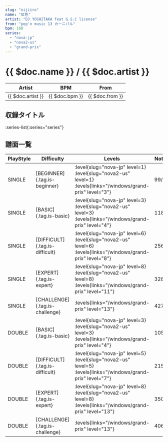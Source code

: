 ```yaml
---
slug: "nijiiro"
name: "虹色"
artist: "DJ YOSHITAKA feat G.S.C license"
from: "pop'n music 13 カーニバル"
bpm: 160
series:
  - "nova-jp"
  - "nova2-us"
  - "grand-prix"
---
```


# {{ $doc.name }} / {{ $doc.artist }}

|Artist|BPM|From|
|------|---|----|
|{{ $doc.artist }}|{{ $doc.bpm }}|{{ $doc.from }}|

## 収録タイトル

:series-list{:series="series"}

## 譜面一覧

|PlayStyle|Difficulty|Levels|Notes|Movie|
|---------|----------|------|-----|-----|
|SINGLE|[BEGINNER]{.tag.is-beginner}|<div class="field is-grouped is-grouped-multiline"> :level{slug="nova-jp" level=1} :level{slug="nova2-us" level=1}  :levels{links="/windows/grand-prix" level="3"}</div>|99/0||
|SINGLE|[BASIC]{.tag.is-basic}|<div class="field is-grouped is-grouped-multiline"> :level{slug="nova-jp" level=3} :level{slug="nova2-us" level=3}  :levels{links="/windows/grand-prix" level="4"}</div>|118/0||
|SINGLE|[DIFFICULT]{.tag.is-difficult}|<div class="field is-grouped is-grouped-multiline"> :level{slug="nova-jp" level=6} :level{slug="nova2-us" level=6}  :levels{links="/windows/grand-prix" level="8"}</div>|256/3||
|SINGLE|[EXPERT]{.tag.is-expert}|<div class="field is-grouped is-grouped-multiline"> :level{slug="nova-jp" level=8} :level{slug="nova2-us" level=8}  :levels{links="/windows/grand-prix" level="11"}</div>|328/0||
|SINGLE|[CHALLENGE]{.tag.is-challenge}| :levels{links="/windows/grand-prix" level="13"}|427/6||
|DOUBLE|[BASIC]{.tag.is-basic}|<div class="field is-grouped is-grouped-multiline"> :level{slug="nova-jp" level=3} :level{slug="nova2-us" level=3}  :levels{links="/windows/grand-prix" level="4"}</div>|105/0||
|DOUBLE|[DIFFICULT]{.tag.is-difficult}|<div class="field is-grouped is-grouped-multiline"> :level{slug="nova-jp" level=5} :level{slug="nova2-us" level=5}  :levels{links="/windows/grand-prix" level="7"}</div>|215/3||
|DOUBLE|[EXPERT]{.tag.is-expert}|<div class="field is-grouped is-grouped-multiline"> :level{slug="nova-jp" level=8} :level{slug="nova2-us" level=8}  :levels{links="/windows/grand-prix" level="13"}</div>|350/0||
|DOUBLE|[CHALLENGE]{.tag.is-challenge}| :levels{links="/windows/grand-prix" level="13"}|406/8||
